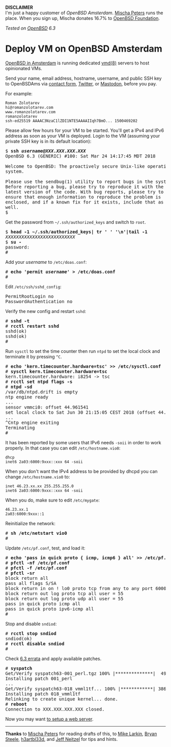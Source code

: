 **DISCLAIMER**<br>
I'm just a happy customer of _OpenBSD Amsterdam_.
[Mischa Peters](https://twitter.com/mischapeters) runs the place.
When you sign up, Mischa donates 16.7% to
[OpenBSD Foundation](https://www.openbsdfoundation.org).

_Tested on [OpenBSD](/openbsd/) 6.3_

# Deploy VM on OpenBSD Amsterdam

[OpenBSD in Amsterdam](https://openbsd.amsterdam) is running dedicated
[vmd(8)](https://man.openbsd.org/vmd.8) servers to host opinionated
VMs.

Send your name, email address, hostname, username, and public SSH key to OpenBSDAms
via [contact form](https://openbsd.amsterdam/contact.html),
[Twitter](https://twitter.com/OpenBSDAms), or
[Mastodon](https://bsd.network/@OpenBSDAms), before you pay.

For example:

```
Roman Zolotarev
hi@romanzolotarev.com
www.romanzolotarev.com
romanzolotarev
ssh-ed25519 AAAAC3NzaC1lZDI1NTE5AAAAIIqh7BmO... 1500469202
```

Please allow few hours for your VM to be started. You'll get a IPv4
and IPv6 address as soon as your VM is deployed. Login to the
VM (assuming your private SSH key is in its default location):

<pre>
$ <b>ssh <i>username@XXX.XXX.XXX.XXX</i></b>
OpenBSD 6.3 (GENERIC) #100: Sat Mar 24 14:17:45 MDT 2018

Welcome to OpenBSD: The proactively secure Unix-like operating
system.

Please use the sendbug(1) utility to report bugs in the system.
Before reporting a bug, please try to reproduce it with the
latest version of the code. With bug reports, please try to
ensure that enough information to reproduce the problem is
enclosed, and if a known fix for it exists, include that as
well.
$
</pre>

Get the password from `~/.ssh/authorized_keys` and switch to `root`.

<pre>
$ <b>head -1 ~/.ssh/authorized_keys| tr ' ' '\n'|tail -1</b>
<i>XXXXXXXXXXXXXXXXXXXXXXXXXX</i>
$ <b>su -</b>
password:
#
</pre>

Add your _username_ to `/etc/doas.conf`:

<pre>
# <b>echo 'permit <i>username</i>' > /etc/doas.conf</b>
#
</pre>

Edit `/etc/ssh/sshd_config`:

<pre>
PermitRootLogin no
PasswordAuthentication no
</pre>

Verify the new config and restart `sshd`:

<pre>
# <b>sshd -t</b>
# <b>rcctl restart sshd</b>
sshd(ok)
sshd(ok)
#
</pre>

Run `sysctl` to set the time counter then run `ntpd` to set the
local clock and terminate it by pressing `^C`.

<pre>
# <b>echo 'kern.timecounter.hardware=tsc' >> /etc/sysctl.conf</b>
# <b>sysctl kern.timecounter.hardware=tsc</b>
kern.timecounter.hardware: i8254 -> tsc
# <b>rcctl set ntpd flags -s</b>
# <b>ntpd -sd</b>
/var/db/ntpd.drift is empty
ntp engine ready
...
sensor vmmci0: offset 44.961541
set local clock to Sat Jun 30 21:15:05 CEST 2018 (offset 44.961541s)
...
^Cntp engine exiting
Terminating
#
</pre>

It has been reported by some users that IPv6 needs `-soii` in order
to work properly.  In that case you can edit `/etc/hostname.vio0`:

	dhcp
	inet6 2a03:6000:9xxx::xxx 64 -soii

When you don't want the IPv4 address to be provided by dhcpd you
can change `/etc/hostname.vio0` to:

	inet 46.23.xx.xx 255.255.255.0
	inet6 2a03:6000:9xxx::xxx 64 -soii

When you do, make sure to edit `/etc/mygate`:

	46.23.xx.1
	2a03:6000:9xxx::1

Reinitialize the network:

<pre>
# <b>sh /etc/netstart vio0</b>
#
</pre>

Update `/etc/pf.conf`, test, and load it:

<pre>
# <b>echo 'pass in quick proto { icmp, icmp6 } all' >> /etc/pf.conf</b>
# <b>pfctl -nf /etc/pf.conf</b>
# <b>pfctl -f /etc/pf.conf</b>
# <b>pfctl -sr</b>
block return all
pass all flags S/SA
block return in on ! lo0 proto tcp from any to any port 6000:6010
block return out log proto tcp all user = 55
block return out log proto udp all user = 55
pass in quick proto icmp all
pass in quick proto ipv6-icmp all
#
</pre>

Stop and disable `sndiod`:

<pre>
# <b>rcctl stop sndiod</b>
sndiod(ok)
# <b>rcctl disable sndiod</b>
#
</pre>

Check [6.3 errata](https://www.openbsd.org/errata63.html) and apply
available patches.

<pre>
# <b>syspatch</b>
Get/Verify syspatch63-001_perl.tgz 100% |**************|  4922 KB 00:00
Installing patch 001_perl
...
Get/Verify syspatch63-018_vmml1tf... 100% |************| 38639 KB 00:11
Installing patch 018_vmml1tf
Relinking to create unique kernel... done.
# <b>reboot</b>
Connection to XXX.XXX.XXX.XXX closed.
</pre>

Now you may want [to setup a web server](/openbsd/webserver.html).

---

**Thanks** to
[Mischa Peters](https://twitter.com/mischapeters) for reading drafts of this,
to [Mike Larkin](https://twitter.com/mlarkin2012),
[Bryan Steele](https://twitter.com/canadianbryan),
[h3artbl33d](https://twitter.com/h3artbl33d), and
[Jeff Neitzel](https://twitter.com/v6shell) for tips and hints.
